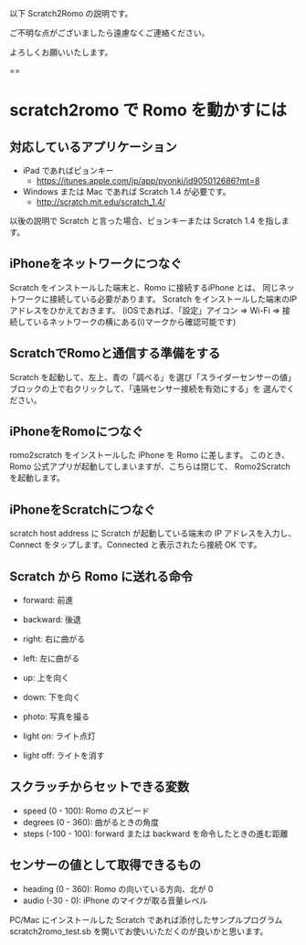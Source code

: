 
以下 Scratch2Romo の説明です。

ご不明な点がございましたら遠慮なくご連絡ください。

よろしくお願いいたします。


==

# scratch2romo で Romo を動かすには

## 対応しているアプリケーション
- iPad であればピョンキー
  - https://itunes.apple.com/jp/app/pyonki/id905012686?mt=8
- Windows または Mac であれば Scratch 1.4 が必要です。
  - http://scratch.mit.edu/scratch_1.4/

以後の説明で Scratch と言った場合、ピョンキーまたは Scratch 1.4 を指します。

## iPhoneをネットワークにつなぐ
Scratch をインストールした端末と、Romo に接続するiPhone とは、
同じネットワークに接続している必要があります。
Scratch をインストールした端末のIPアドレスをひかえておきます。
(iOSであれば、「設定」アイコン => Wi-Fi => 接続しているネットワークの横にある(i)マークから確認可能です)

## ScratchでRomoと通信する準備をする
Scratch を起動して、左上、青の「調べる」を選び「スライダーセンサーの値」
ブロックの上で右クリックして、「遠隔センサー接続を有効にする」を
選んでください。

## iPhoneをRomoにつなぐ
romo2scratch をインストールした iPhone を Romo に差します。
このとき、Romo 公式アプリが起動してしまいますが、こちらは閉じて、
Romo2Scratch を起動します。

## iPhoneをScratchにつなぐ
scratch host address に Scratch が起動している端末の IP アドレスを入力し、
Connect をタップします。Connected と表示されたら接続 OK です。

## Scratch から Romo に送れる命令
- forward: 前進
- backward: 後退
- right: 右に曲がる
- left: 左に曲がる
- up: 上を向く
- down: 下を向く

- photo: 写真を撮る
- light on: ライト点灯
- light off: ライトを消す

## スクラッチからセットできる変数
- speed (0 - 100): Romo のスピード
- degrees (0 - 360): 曲がるときの角度
- steps (-100 - 100): forward または backward を命令したときの進む距離

## センサーの値として取得できるもの
- heading (0 - 360): Romo の向いている方向、北が 0
- audio (-30 - 0): iPhone のマイクが取る音量レベル

PC/Mac にインストールした Scratch であれば添付したサンプルプログラム
scratch2romo_test.sb を開いてお使いいただくのが良いかと思います。
